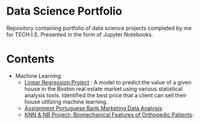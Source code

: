 # Data Science Portfolio
Repository containing portfolio of data science projects completed by me for TECH I.S. Presented in the form of Jupyter Notebooks.

# Contents
* Machine Learning
  * [Linear Regression Project](https://github.com/cintajain/Cinta.github.io/blob/main/Linear%20regression%20project-Tech%20is.ipynb) : A model to predict the value of a given house in the Boston real estate market using various statistical analysis tools. Identified the best price that a client can sell their house utilizing machine learning.
  * [Assignment Portuguese Bank Marketing Data Analysis](https://github.com/cintajain/cinta.github.io/blob/main/Tech%20I.S%20Assignment%20Portuguese%20Bank%20Marketing%20Data%20Analysis.ipynb):
  * [KNN & NB Project- Biomechanical Features of Orthopedic Patients](https://github.com/cintajain/cinta.github.io/blob/main/Tech%20I.S%20KNN%20%26%20NB%20Project-%20Biomechanical%20Features%20of%20Orthopedic%20Patients.ipynb):

